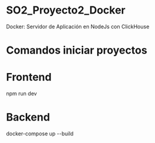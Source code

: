 # SO2_Proyecto2_Docker
Docker: Servidor de Aplicación en NodeJs con ClickHouse

# Comandos iniciar proyectos

# Frontend
npm run dev

# Backend
docker-compose up --build
